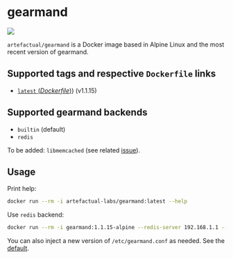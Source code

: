 # gearmand
[![](https://images.microbadger.com/badges/image/artefactual/gearmand.svg)](https://microbadger.com/images/artefactual/gearmand)

`artefactual/gearmand` is a Docker image based in Alpine Linux and the most recent version of gearmand.

## Supported tags and respective `Dockerfile` links

- [`latest` (*Dockerfile*)](https://github.com/artefactual-labs/docker-gearmand/tree/master/Dockerfile)) (v1.1.15)

## Supported gearmand backends

- `builtin` (default)
- `redis`

To be added: `libmemcached` (see related [issue](https://github.com/gearman/gearmand/issues/92#issuecomment-290227031)).

## Usage

Print help:

```bash
docker run --rm -i artefactual-labs/gearmand:latest --help
```

Use `redis` backend:

```bash
docker run --rm -i gearmand:1.1.15-alpine --redis-server 192.168.1.1 --redis-port 6380
```

You can also inject a new version of `/etc/gearmand.conf` as needed. See the [default](https://github.com/artefactual-labs/docker-gearmand/blob/master/gearmand.conf).
